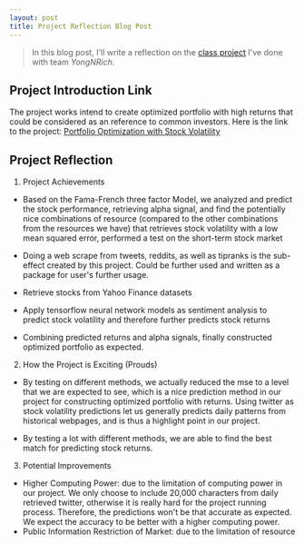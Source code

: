 ```yaml
---
layout: post
title: Project Reflection Blog Post
---
```


> In this blog post, I'll write a reflection on the [class project](https://github.com/guanzhangszhao/YoungNRich) I've done with team *YongNRich*.

## Project Introduction Link

The project works intend to create optimized portfolio with high returns that could be considered as an reference to common investors. Here is the link to the project: [Portfolio Optimization with Stock Volatility](https://github.com/guanzhangszhao/YoungNRich)

## Project Reflection

1. Project Achievements

-  Based on the Fama-French three factor Model, we analyzed and predict the stock performance, retrieving alpha signal, and find the potentially nice combinations of resource (compared to the other combinations from the resources we have) that retrieves stock volatility with a low mean squared error, performed a test on the short-term stock market

- Doing a web scrape from tweets, reddits, as well as tipranks is the sub-effect created by this project. Could be further used and written as a package for user's further usage.

- Retrieve stocks from Yahoo Finance datasets

- Apply tensorflow neural network models as sentiment analysis to predict stock volatility and therefore further predicts stock returns

- Combining predicted returns and alpha signals, finally constructed optimized portfolio as expected.

2. How the Project is Exciting (Prouds)

- By testing on different methods, we actually reduced the mse to a level that we are expected to see, which is a nice prediction method in our project for constructing optimized portfolio with returns. Using twitter as stock volatility predictions let us generally predicts daily patterns from historical webpages, and is thus a highlight point in our project.

- By testing a lot with different methods, we are able to find the best match for predicting stock returns.

3. Potential Improvements

- Higher Computing Power: due to the limitation of computing power in our project. We only choose to include 20,000 characters from daily retrieved twitter, otherwise it is really hard for the project running process. Therefore, the predictions won't be that accurate as expected. We expect the accuracy to be better with a higher computing power.
- Public Information Restriction of Market: due to the limitation of resource
